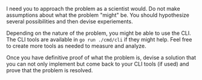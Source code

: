 I need you to approach the problem as a scientist would.  Do not make
assumptions about what the problem "might" be.  You should hypothesize several
possibilities and then devise experiements. 

Depending on the nature of the problem, you might be able to use the CLI. The
CLI tools are available in `go run ./cmd/cli` if they might help. Feel free to
create more tools as needed to measure and analyze.  

Once you have definitive
proof of what the problem is, devise a solution that you can not only implement
but come back to your CLI tools (if used) and prove that the problem is resolved. 